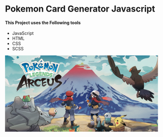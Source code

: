 # Pokemon Card Generator Javascript

#### This Project uses the Following tools

- JavaScript
- HTML
- CSS
- SCSS

[![Alternate Text](img\pokiImage.jpg)]({} "Link Title")
